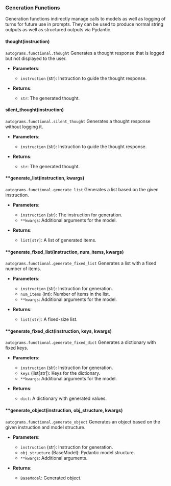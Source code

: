 ### Generation Functions

Generation functions indirectly manage calls to models as well as logging of turns for future use in prompts. They can be used to produce normal string outputs as well as structured outputs via Pydantic.



#### **thought(instruction)**
`autograms.functional.thought`
Generates a thought response that is logged but not displayed to the user.

- **Parameters**:
  - `instruction` (str): Instruction to guide the thought response.

- **Returns**:
  - `str`: The generated thought.

#### **silent_thought(instruction)**
`autograms.functional.silent_thought`
Generates a thought response without logging it.

- **Parameters**:
  - `instruction` (str): Instruction to guide the thought response.

- **Returns**:
  - `str`: The generated thought.

#### **generate_list(instruction, **kwargs)**
`autograms.functional.generate_list`
Generates a list based on the given instruction.

- **Parameters**:
  - `instruction` (str): The instruction for generation.
  - `**kwargs`: Additional arguments for the model.

- **Returns**:
  - `list[str]`: A list of generated items.

#### **generate_fixed_list(instruction, num_items, **kwargs)**
`autograms.functional.generate_fixed_list`
Generates a list with a fixed number of items.

- **Parameters**:
  - `instruction` (str): Instruction for generation.
  - `num_items` (int): Number of items in the list.
  - `**kwargs`: Additional arguments for the model.

- **Returns**:
  - `list[str]`: A fixed-size list.

#### **generate_fixed_dict(instruction, keys, **kwargs)**
`autograms.functional.generate_fixed_dict`
Generates a dictionary with fixed keys.

- **Parameters**:
  - `instruction` (str): Instruction for generation.
  - `keys` (list[str]): Keys for the dictionary.
  - `**kwargs`: Additional arguments for the model.

- **Returns**:
  - `dict`: A dictionary with generated values.

#### **generate_object(instruction, obj_structure, **kwargs)**
`autograms.functional.generate_object`
Generates an object based on the given instruction and model structure.

- **Parameters**:
  - `instruction` (str): Instruction for generation.
  - `obj_structure` (BaseModel): Pydantic model structure.
  - `**kwargs`: Additional arguments.

- **Returns**:
  - `BaseModel`: Generated object.